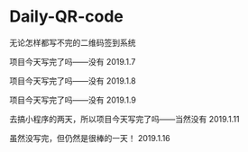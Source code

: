 # Daily-QR-code
无论怎样都写不完的二维码签到系统

项目今天写完了吗——没有       2019.1.7

项目今天写完了吗——没有       2019.1.8

项目今天写完了吗——没有       2019.1.9

去搞小程序的两天，所以项目今天写完了吗——当然没有        2019.1.11

虽然没写完，但仍然是很棒的一天！  2019.1.16
